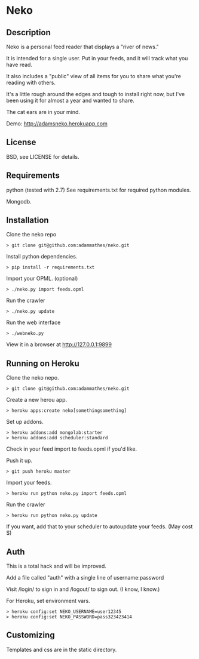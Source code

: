 # Neko

## Description

Neko is a personal feed reader that displays a "river of news."

It is intended for a single user. Put in your feeds, and it will track what you have read.

It also includes a "public" view of all items for you to share what you're reading with others.

It's a little rough around the edges and tough to install right now, but I've been using it for almost a year and wanted to share.

The cat ears are in your mind.

Demo: http://adamsneko.herokuapp.com

## License

BSD, see LICENSE for details.

## Requirements

python (tested with 2.7)
See requirements.txt for required python modules.

Mongodb.

## Installation

Clone the neko repo

    > git clone git@github.com:adammathes/neko.git

Install python dependencies.

    > pip install -r requirements.txt

Import your OPML. (optional)

    > ./neko.py import feeds.opml

Run the crawler

    > ./neko.py update

Run the web interface

    > ./webneko.py

View it in a browser at http://127.0.0.1:9899

## Running on Heroku

Clone the neko nepo.

    > git clone git@github.com:adammathes/neko.git

Create a new herou app.

    > heroku apps:create neko[somethingsomething]
    
Set up addons.

    > heroku addons:add mongolab:starter
    > heroku addons:add scheduler:standard

Check in your feed import to feeds.opml if you'd like.

Push it up.

    > git push heroku master

Import your feeds.

    > heroku run python neko.py import feeds.opml

Run the crawler

    > heroku run python neko.py update

If you want, add that to your scheduler to autoupdate your feeds. (May cost $)

## Auth

This is a total hack and will be improved.

Add a file called "auth" with a single line of username:password

Visit /login/ to sign in and /logout/ to sign out. (I know, I know.)

For Heroku, set environment vars.

    > heroku config:set NEKO_USERNAME=user12345
    > heroku config:set NEKO_PASSWORD=pass323423414


## Customizing

Templates and css are in the static directory.